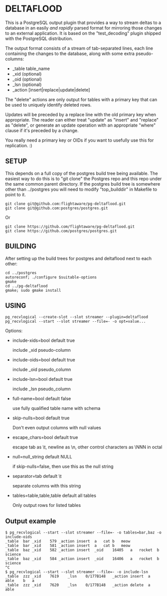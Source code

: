 DELTAFLOOD
==========

This is a PostgreSQL output plugin that provides a way to stream deltas to a database in an easily _and rapidly_ parsed format for
mirroring those changes to an external application. It is based on the "test_decoding" plugin shipped with the PostgreSQL
distribution.

The output format consists of a stream of tab-separated lines, each line containing the changes to the database, along with
some extra pseudo-columns:

* _table table_name
* _xid (optional)
* _oid (optional)
* _lsn (optional)
* _action [insert|replace|update|delete]

The "delete" actions are only output for tables with a primary key that can be used to uniquely identify deleted rows.

Updates will be preceded by a replace line with the old primary key when appropriate. The reader can either
treat "update" as "insert" and "replace" as "delete", or generate an update operation with an appropriate "where" clause if it's preceded by a change.

You really need a primary key or OIDs if you want to usefully use this for replication. :)

SETUP
-----

This depends on a full copy of the postgres build tree being available. The easiest way to do this is to "git clone" the
Postgres repo and this repo under the same common parent directory. If the postgres build tree is somewhere other than
../postgres you will need to modify "top_builddir" in Makefile to point to it.

```
git clone git@github.com:flightaware/pg-deltaflood.git
git clone git@github.com:postgres/postgres.git
```

Or

```
git clone https://github.com/flightaware/pg-deltaflood.git
git clone https://github.com/postgres/postgres.git
```


BUILDING
--------

After setting up the build trees for postgres and deltaflood next to each other:

```
cd ../postgres
autoreconf; ./configure $suitable-options
gmake
cd ../pg-deltaflood
gmake; sudo gmake install
```

USING
-----

```
pg_recvlogical --create-slot --slot streamer --plugin=deltaflood
pg_recvlogical --start --slot streamer --file=- -o opt=value...
```

Options:

* include-xids=bool default true

    include _xid pseudo-column
    
* include-oids=bool default true

    include _oid pseudo_column
    
* include-lsn=bool default true

    include _lsn pseudo_column
    
* full-name=bool default false

    use fully qualified table name with schema
    
* skip-nulls=bool default true

    Don't even output columns with null values
    
* escape_chars=bool default true

    escape tab as \t, newline as \n, other control characters as \NNN in octal
    
* null=null_string default NULL

    if skip-nulls=false, then use this as the null string
    
* separator=tab default \t

    separate columns with this string
    
* tables=table,table,table default all tables

    Only output rows for listed tables

Output example
--------------

```
$ pg_recvlogical --start --slot streamer --file=- -o tables=bar,baz -o include-oids
_table	bar	_xid	579	_action	insert	a	cat	b	meow
_table	bar	_xid	581	_action	insert	a	cat	b	meow
_table	baz	_xid	582	_action	insert	_oid	16405	a	rocket	b	science
_table	baz	_xid	584	_action	insert	_oid	16406	a	rocket	b	science
^C
$ pg_recvlogical --start --slot streamer --file=- -o include-lsn 
_table	zzz	_xid	7619	_lsn	0/177B148	_action	insert	a	able	b	a
_table	zzz	_xid	7620	_lsn	0/177B148	_action	delete	a	able

```
